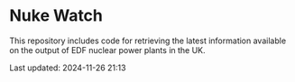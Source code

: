 # Nuke Watch

This repository includes code for retrieving the latest information available on the output of EDF nuclear power plants in the UK.

Last updated: 2024-11-26 21:13